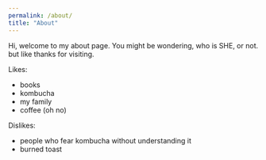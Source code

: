 ```yaml
---
permalink: /about/
title: "About"
---
```


Hi, welcome to my about page. You might be wondering, who is SHE, or not. but like thanks for visiting.

Likes:
- books 
- kombucha
- my family
- coffee (oh no)

Dislikes:
- people who fear kombucha without understanding it
- burned toast